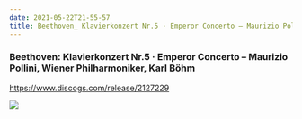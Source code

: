 ```yaml
---
date: 2021-05-22T21-55-57
title: Beethoven_ Klavierkonzert Nr.5 · Emperor Concerto – Maurizio Pollini, Wiener Philharmoniker, Karl Böhm
---
```

### Beethoven: Klavierkonzert Nr.5 · Emperor Concerto – Maurizio Pollini, Wiener Philharmoniker, Karl Böhm
https://www.discogs.com/release/2127229

![](dayone-moment://275A104A4AD344E791CCAEEBA59DE306)
